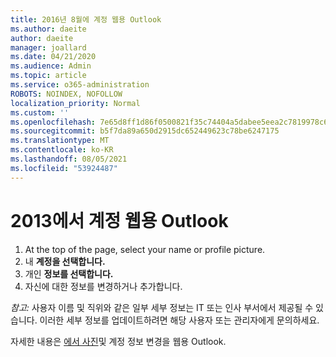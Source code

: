 ```yaml
---
title: 2016년 8월에 계정 웹용 Outlook
ms.author: daeite
author: daeite
manager: joallard
ms.date: 04/21/2020
ms.audience: Admin
ms.topic: article
ms.service: o365-administration
ROBOTS: NOINDEX, NOFOLLOW
localization_priority: Normal
ms.custom: ''
ms.openlocfilehash: 7e65d8ff1d86f0500821f35c74404a5dabee5eea2c7819978c6742355ba13000
ms.sourcegitcommit: b5f7da89a650d2915dc652449623c78be6247175
ms.translationtype: MT
ms.contentlocale: ko-KR
ms.lasthandoff: 08/05/2021
ms.locfileid: "53924487"
---
```

# <a name="change-account-information-in-outlook-on-the-web"></a>2013에서 계정 웹용 Outlook

1. At the top of the page, select your name or profile picture.
1. 내 **계정을 선택합니다.**
1. 개인 **정보를 선택합니다.**
1. 자신에 대한 정보를 변경하거나 추가합니다.

*참고:* 사용자 이름 및 직위와 같은 일부 세부 정보는 IT 또는 인사 부서에서 제공될 수 있습니다. 이러한 세부 정보를 업데이트하려면 해당 사용자 또는 관리자에게 문의하세요.

자세한 내용은 [에서 사진](https://support.office.com/article/b2dbb289-851d-4bed-93c3-3e136f5659ec)및 계정 정보 변경을 웹용 Outlook.